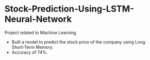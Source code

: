 # Stock-Prediction-Using-LSTM-Neural-Network
Project related to Machine Learning

- Built a model to predict the stock price of the company using Long Short-Term Memory. 
- Accuracy of 74%.
